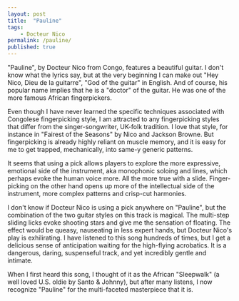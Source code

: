 ```yaml
---
layout: post
title:  "Pauline"
tags: 
    - Docteur Nico
permalink: /pauline/
published: true
---
```


"Pauline", by Docteur Nico from Congo, features a beautiful guitar. I don't know what the lyrics say, but at the very beginning I can make out "Hey Nico, Dieu de la guitarre", "God of the guitar" in English. And of course, his popular name implies that he is a "doctor" of the guitar. He was one of the more famous African fingerpickers.

Even though I have never learned the specific techniques associated with Congolese fingerpicking style, I am attracted to any fingerpicking styles that differ from the singer-songwriter, UK-folk tradition. I love that style, for instance in "Fairest of the Seasons" by Nico and Jackson Browne. But fingerpicking is already highly reliant on muscle memory, and it is easy for me to get trapped, mechanically, into same-y generic patterns. 

It seems that using a pick allows players to explore the more expressive, emotional side of the instrument, aka monophonic soloing and lines, which perhaps evoke the human voice more. All the more true with a slide. Finger-picking on the other hand opens up more of the intellectual side of the instrument, more complex patterns and crisp-cut harmonies.  

I don't know if Docteur Nico is using a pick anywhere on "Pauline", but the combination of the two guitar styles on this track is magical. The multi-step sliding licks evoke shooting stars and give me the sensation of floating. The effect would be queasy, nauseating in less expert hands, but Docteur Nico's play is exhilirating. I have listened to this song hundreds of times, but I get a delicious sense of anticipation waiting for the high-flying acrobatics. It is a dangerous, daring, suspenseful track, and yet incredibly gentle and intimate. 

When I first heard this song, I thought of it as the African "Sleepwalk" (a well loved U.S. oldie by Santo & Johnny), but after many listens, I now recognize "Pauline" for the multi-faceted masterpiece that it is. 
<!-- 
I feel there is much more "play" in the instrument when I am using my fingers. I can sound low strings and high strings simultaneously, with the freedom to leave out the middle ones. Intervals can sound with a higher mathematically relief. 

The subtle arpeggiation that comes with pick strumming can definitely be pleasing, but for me, it becomes rhythmically dull after a while. And since most guitar players use picks, it is hard to differentiate one's self. 

With the pick, you can approximate the effect of striking multiple strings simultaneously, but only by strumming fast, which produces a louder, more aggressive attack. I love that, with my fingers, I can barely pluck the strings and still play chords. It can be a very intimate way to play. That light touch is worked to great effect on "Pauline".

 In combination with  -->